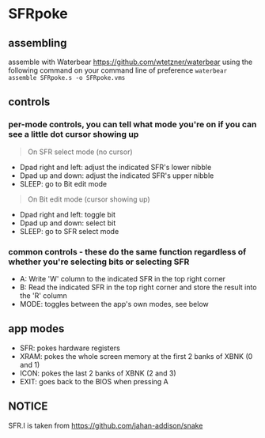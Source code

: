 # SFRpoke

## assembling
assemble with Waterbear https://github.com/wtetzner/waterbear using the following command on your command line of preference `waterbear assemble SFRpoke.s -o SFRpoke.vms`

## controls
### per-mode controls, you can tell what mode you're on if you can see a little dot cursor showing up
> On SFR select mode (no cursor)
- Dpad right and left: adjust the indicated SFR's lower nibble
- Dpad up and down: adjust the indicated SFR's upper nibble
- SLEEP: go to Bit edit mode

> On Bit edit mode (cursor showing up)
- Dpad right and left: toggle bit
- Dpad up and down: select bit
- SLEEP: go to SFR select mode

### common controls - these do the same function regardless of whether you're selecting bits or selecting SFR
- A: Write 'W' column to the indicated SFR in the top right corner
- B: Read the indicated SFR in the top right corner and store the result into the 'R' column
- MODE: toggles between the app's own modes, see below

## app modes
- SFR: pokes hardware registers
- XRAM: pokes the whole screen memory at the first 2 banks of XBNK (0 and 1)
- ICON: pokes the last 2 banks of XBNK (2 and 3)
- EXIT: goes back to the BIOS when pressing A

## NOTICE
SFR.I is taken from https://github.com/jahan-addison/snake
